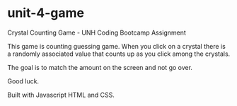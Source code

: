 # unit-4-game
Crystal Counting Game - UNH Coding Bootcamp Assignment

This game is counting guessing game.  When you click on a crystal there is a randomly associated value that counts up as you click among the crystals.

The goal is to match the amount on the screen and not go over.

Good luck.

Built with Javascript HTML and CSS.  

